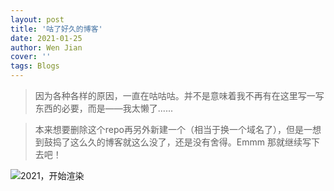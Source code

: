 ```yaml
---
layout: post
title: '咕了好久的博客'
date: 2021-01-25
author: Wen Jian
cover: ''
tags: Blogs
---
```


> 因为各种各样的原因，一直在咕咕咕。并不是意味着我不再有在这里写一写东西的必要，而是——我太懒了......

> 本来想要删除这个repo再另外新建一个（相当于换一个域名了），但是一想到鼓捣了这么久的博客就这么没了，还是没有舍得。Emmm 那就继续写下去吧！

![2021，开始渲染](https://s3.ax1x.com/2021/01/24/sqF3Ct.jpg)
